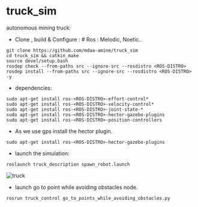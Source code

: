 # truck_sim
autonomous mining truck:

* Clone , build & Configure : # Ros <ROS-DISTRO> : Melodic, Noetic..

```
git clone https://github.com/mdaa-amine/truck_sim
cd truck_sim && catkin_make 
source devel/setup.bash
rosdep check --from-paths src --ignore-src --rosdistro <ROS-DISTRO>
rosdep install --from-paths src --ignore-src --rosdistro <ROS-DISTRO> -y

```
* dependencies:
```
sudo apt-get install ros-<ROS-DISTRO>-effort-control*
sudo apt-get install ros-<ROS-DISTRO>-velocity-control*
sudo apt-get install ros-<ROS-DISTRO>-joint-state-*
sudo apt-get install ros-<ROS-DISTRO>-hector-gazebo-plugins
sudo apt-get install ros-<ROS-DISTRO>-position-controllers
```
* As we use gps install the hector plugin.
```
sudo apt-get install ros-<ROS-DISTRO>-hector-gazebo-plugins
```
* launch the simulation:
```
roslaunch truck_description spawn_robot.launch
```

![truck](https://user-images.githubusercontent.com/60377645/164751588-f38fe524-27f7-4fee-8e50-36f4b56f4f19.png)


* launch go to point while avoiding obstacles node.
```
rosrun truck_control go_to_points_while_avoiding_obstacles.py
```
